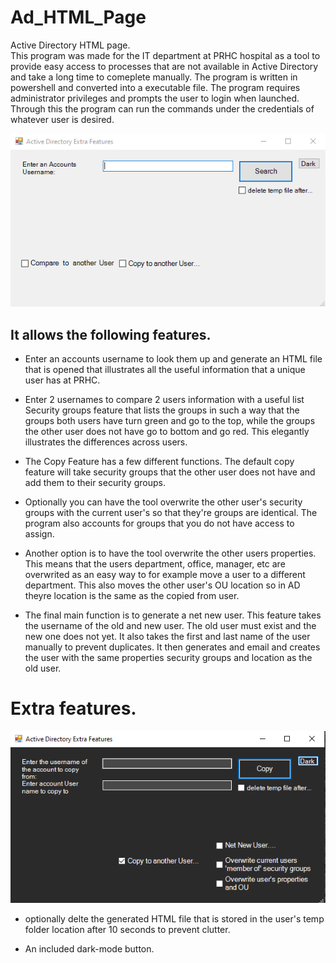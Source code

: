 # Ad_HTML_Page
Active Directory HTML page.  
This program was made for the IT department at PRHC hospital as a tool to provide easy access to processes that are not available in Active Directory and take a long time to comeplete manually.
The program is written in powershell and converted into a executable file. The program requires administrator privileges and prompts the user to login when launched. Through this the program can run the commands under the credentials of whatever user is desired.

![Screenshot](screenshot.jpg)
## It allows the following features.  
- Enter an accounts username to look them up and generate an HTML file that is opened that illustrates all the useful information that a unique user has at PRHC. 

- Enter 2 usernames to compare 2 users information with a useful list Security groups feature that lists the groups in such a way that the groups both users have turn green and go to the top, while the groups the other user does not have go to bottom and go red. This elegantly illustrates the differences across users. 

- The Copy Feature has a few different functions. The default copy feature will take security groups that the other user does not have and add them to their security groups. 

- Optionally you can have the tool overwrite the other user's security groups with the current user's so that they're groups are identical. The program also accounts for groups that you do not have access to assign.  

- Another option is to have the tool overwrite the other users properties. This means that the users department, office, manager, etc are overwrited as an easy way to for example move a user to a different department. This also moves the other user's OU location so in AD theyre location is the same as the copied from user. 

- The final main function is to generate a net new user. This feature takes the username of the old and new user. The old user must exist and the new one does not yet. It also takes the first and last name of the user manually to prevent duplicates. It then generates and email and creates the user with the same properties security groups and location as the old user.

# Extra features.
![Screenshot](screenshot2.jpg)
- optionally delte the generated HTML file that is stored in the user's temp folder location after 10 seconds to prevent clutter.

- An included dark-mode button.
